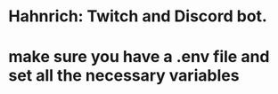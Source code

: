 # Hahnrich: Twitch and Discord bot.
# make sure you have a .env file and set all the necessary variables
